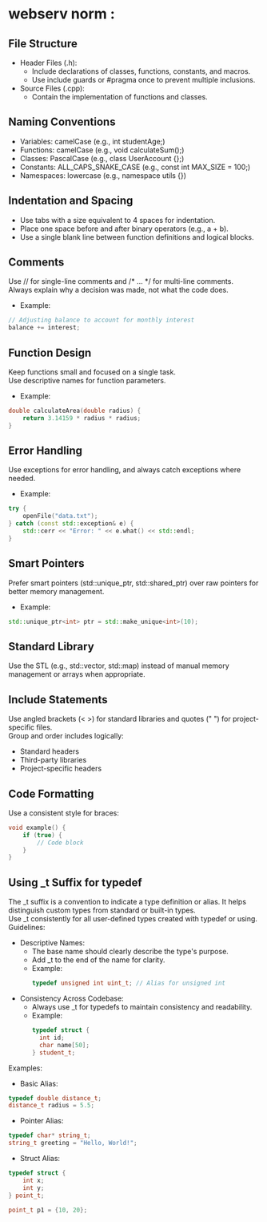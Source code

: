# webserv norm :

## File Structure

- Header Files (.h):
  - Include declarations of classes, functions, constants, and macros.
  - Use include guards or #pragma once to prevent multiple inclusions.
- Source Files (.cpp):
  - Contain the implementation of functions and classes.

## Naming Conventions
- Variables: camelCase (e.g., int studentAge;)
- Functions: camelCase (e.g., void calculateSum();)
- Classes: PascalCase (e.g., class UserAccount {};)
- Constants: ALL_CAPS_SNAKE_CASE (e.g., const int MAX_SIZE = 100;)
- Namespaces: lowercase (e.g., namespace utils {})

## Indentation and Spacing
- Use tabs with a size equivalent to 4 spaces for indentation.
- Place one space before and after binary operators (e.g., a + b).
- Use a single blank line between function definitions and logical blocks.

## Comments
Use // for single-line comments and /* ... */ for multi-line comments. \
Always explain why a decision was made, not what the code does.
- Example:
```cpp
// Adjusting balance to account for monthly interest
balance += interest;
```

## Function Design
Keep functions small and focused on a single task. \
Use descriptive names for function parameters.
- Example:
```cpp
double calculateArea(double radius) {
    return 3.14159 * radius * radius;
}
```
## Error Handling
Use exceptions for error handling, and always catch exceptions where needed.
- Example:
```cpp
try {
    openFile("data.txt");
} catch (const std::exception& e) {
    std::cerr << "Error: " << e.what() << std::endl;
}
```
## Smart Pointers
Prefer smart pointers (std::unique_ptr, std::shared_ptr) over raw pointers for better memory management.
- Example:
```cpp
std::unique_ptr<int> ptr = std::make_unique<int>(10);
```
## Standard Library
Use the STL (e.g., std::vector, std::map) instead of manual memory management or arrays when appropriate.

## Include Statements
Use angled brackets (< >) for standard libraries and quotes (" ") for project-specific files. \
Group and order includes logically:
- Standard headers
- Third-party libraries
- Project-specific headers

## Code Formatting
Use a consistent style for braces:
```cpp
void example() {
    if (true) {
	    // Code block
    }
}
```
## Using _t Suffix for typedef
The _t suffix is a convention to indicate a type definition or alias. It helps distinguish custom types from standard or built-in types. \
Use _t consistently for all user-defined types created with typedef or using. \
Guidelines:
- Descriptive Names:
  - The base name should clearly describe the type's purpose.
  - Add _t to the end of the name for clarity.
  - Example:
	```cpp
	typedef unsigned int uint_t; // Alias for unsigned int
	```
- Consistency Across Codebase:
  - Always use _t for typedefs to maintain consistency and readability.
  - Example:
	```cpp
	typedef struct {
 	  int id;
	  char name[50];
	} student_t;
	```
Examples:
- Basic Alias:
```cpp
typedef double distance_t;
distance_t radius = 5.5;
```
- Pointer Alias:
```cpp
typedef char* string_t;
string_t greeting = "Hello, World!";
```
- Struct Alias:
```cpp
typedef struct {
    int x;
    int y;
} point_t;

point_t p1 = {10, 20};
```
